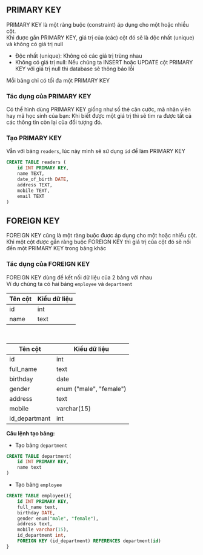 ## PRIMARY KEY
PRIMARY KEY là một ràng buộc (constraint) áp dụng cho một hoặc nhiều cột.  
Khi được gắn PRIMARY KEY, giá trị của (các) cột đó sẽ là độc nhất (unique) và không có giá trị null  
- Độc nhất (unique): Không có các giá trị trùng nhau  
- Không có giá trị null: Nếu chúng ta INSERT hoặc UPDATE cột PRIMARY KEY với giá trị null thì database sẽ thông báo lỗi  

Mỗi bảng chỉ có tối đa một PRIMARY KEY    

### Tác dụng của PRIMARY KEY  
Có thể hình dùng PRIMARY KEY giống như số thẻ căn cước, mã nhân viên hay mã học sinh của bạn: Khi biết được một giá trị thì sẽ tìm ra được tất cả các thông tin còn lại của đối tượng đó.  

### Tạo PRIMARY KEY  
Vẫn với bảng `readers`, lúc này mình sẽ sử dụng `id` để làm PRIMARY KEY    
```sql
CREATE TABLE readers (
    id INT PRIMARY KEY,
    name TEXT,
    date_of_birth DATE,
    address TEXT,
    mobile TEXT,
    email TEXT
)
```

## FOREIGN KEY  
FOREIGN KEY cũng là một ràng buộc được áp dụng cho một hoặc nhiều cột. Khi một cột được gắn ràng buộc FOREIGN KEY thì giá trị của cột đó sẽ nối đến một PRIMARY KEY trong bảng khác  

### Tác dụng của FOREIGN KEY  
FOREIGN KEY dùng để kết nối dữ liệu của 2 bảng với nhau  
Ví dụ chúng ta có hai bảng `employee` và `department`  

| Tên cột | Kiểu dữ liệu |
| --- | --- |
| id | int |
| name | text |  
 
<br>

| Tên cột | Kiểu dữ liệu |
| --- | --- |
| id | int |
| full_name | text |
| birthday | date |
| gender | enum ("male", "female") |
| address | text |
| mobile | varchar(15) |
| id_departmant | int |

**Câu lệnh tạo bảng:**  

- Tạo bảng `department`  
```sql
CREATE TABLE department(
    id INT PRIMARY KEY,
    name text
)
```

- Tạo bảng `employee`
```sql
CREATE TABLE employee(){
    id INT PRIMARY KEY,
    full_name text,
    birthday DATE,
    gender enum("male", "female"),
    address text,
    mobile varchar(15),
    id_department int,
    FOREIGN KEY (id_department) REFERENCES department(id)
}
